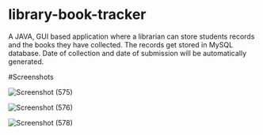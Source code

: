 # library-book-tracker
A JAVA, GUI based application where a librarian can store students records and the books they have collected.
The records get stored in MySQL database.
Date of collection and date of submission will be automatically generated.

#Screenshots

![Screenshot (575)](https://user-images.githubusercontent.com/91778893/135766660-908886b1-f62c-41de-8e10-99988daf858d.png)

![Screenshot (576)](https://user-images.githubusercontent.com/91778893/135766584-866c58ce-4471-4632-983d-8e73e980f06d.png)

![Screenshot (578)](https://user-images.githubusercontent.com/91778893/135766586-2cd55edd-ff50-497f-a51f-282c89dca3d7.png)
